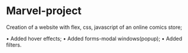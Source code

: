 # Marvel-project
Creation of a website with flex, css, javascript of an online comics store;                          
                       
•	Added hover effects; 
•	Added forms-modal windows(popup);
•	Added filters. 
